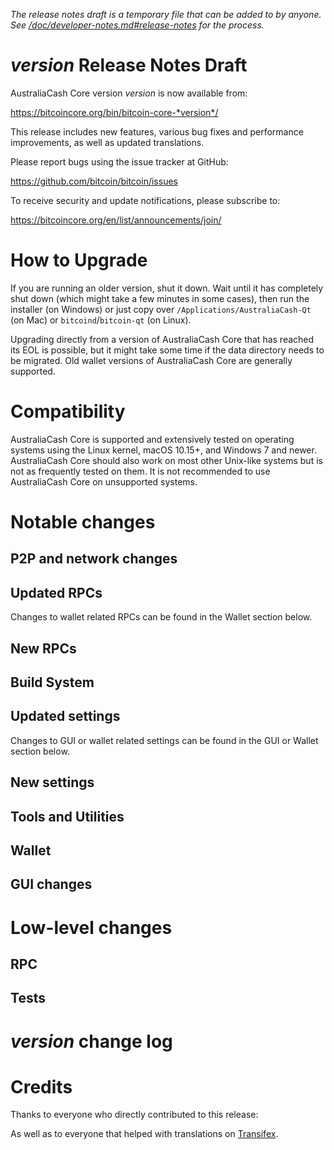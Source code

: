 *The release notes draft is a temporary file that can be added to by anyone. See
[/doc/developer-notes.md#release-notes](/doc/developer-notes.md#release-notes)
for the process.*

*version* Release Notes Draft
===============================

AustraliaCash Core version *version* is now available from:

  <https://bitcoincore.org/bin/bitcoin-core-*version*/>

This release includes new features, various bug fixes and performance
improvements, as well as updated translations.

Please report bugs using the issue tracker at GitHub:

  <https://github.com/bitcoin/bitcoin/issues>

To receive security and update notifications, please subscribe to:

  <https://bitcoincore.org/en/list/announcements/join/>

How to Upgrade
==============

If you are running an older version, shut it down. Wait until it has completely
shut down (which might take a few minutes in some cases), then run the
installer (on Windows) or just copy over `/Applications/AustraliaCash-Qt` (on Mac)
or `bitcoind`/`bitcoin-qt` (on Linux).

Upgrading directly from a version of AustraliaCash Core that has reached its EOL is
possible, but it might take some time if the data directory needs to be migrated. Old
wallet versions of AustraliaCash Core are generally supported.

Compatibility
==============

AustraliaCash Core is supported and extensively tested on operating systems
using the Linux kernel, macOS 10.15+, and Windows 7 and newer.  AustraliaCash
Core should also work on most other Unix-like systems but is not as
frequently tested on them.  It is not recommended to use AustraliaCash Core on
unsupported systems.

Notable changes
===============

P2P and network changes
-----------------------

Updated RPCs
------------


Changes to wallet related RPCs can be found in the Wallet section below.

New RPCs
--------

Build System
------------

Updated settings
----------------


Changes to GUI or wallet related settings can be found in the GUI or Wallet section below.

New settings
------------

Tools and Utilities
-------------------

Wallet
------

GUI changes
-----------

Low-level changes
=================

RPC
---

Tests
-----

*version* change log
====================

Credits
=======

Thanks to everyone who directly contributed to this release:


As well as to everyone that helped with translations on
[Transifex](https://www.transifex.com/bitcoin/bitcoin/).
